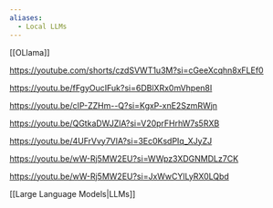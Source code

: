 ```yaml
---
aliases:
  - Local LLMs
---
```

[[OLlama]]

https://youtube.com/shorts/czdSVWT1u3M?si=cGeeXcqhn8xFLEf0

https://youtu.be/fFgyOucIFuk?si=6DBlXRx0mVhpen8I

https://youtu.be/cIP-ZZHm--Q?si=KgxP-xnE2SzmRWjn

https://youtu.be/QGtkaDWJZlA?si=V20prFHrhW7s5RXB

https://youtu.be/4UFrVvy7VlA?si=3Ec0KsdPIq_XJyZJ


https://youtu.be/wW-Rj5MW2EU?si=WWpz3XDGNMDLz7CK

https://youtu.be/wW-Rj5MW2EU?si=JxWwCYlLyRX0LQbd

[[Large Language Models|LLMs]]
